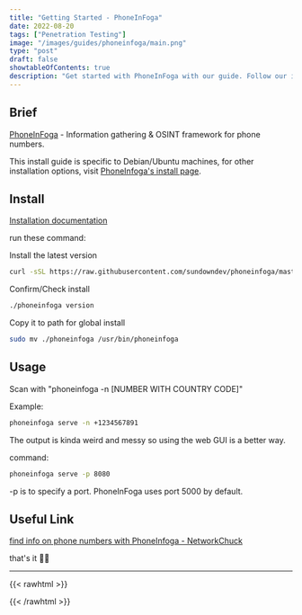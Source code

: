 ```yaml
---
title: "Getting Started - PhoneInFoga"
date: 2022-08-20
tags: ["Penetration Testing"]
image: "/images/guides/phoneinfoga/main.png"
type: "post"
draft: false
showtableOfContents: true
description: "Get started with PhoneInFoga with our guide. Follow our instructions for a comprehensive overview and start taking advantage of its features"
---
```


## Brief

[PhoneInFoga](https://github.com/sundowndev/phoneinfoga) - Information gathering & OSINT framework for phone numbers.

This install guide is specific to Debian/Ubuntu machines, for other installation options, visit [PhoneInfoga's install page](https://sundowndev.github.io/phoneinfoga/getting-started/install/).

## Install 

[Installation documentation](https://sundowndev.github.io/phoneinfoga/getting-started/install/)

run these command: 

Install the latest version

```bash
curl -sSL https://raw.githubusercontent.com/sundowndev/phoneinfoga/master/support/scripts/install | bash
```
Confirm/Check install 

```bash
./phoneinfoga version
```

Copy it to path for global install

```bash
sudo mv ./phoneinfoga /usr/bin/phoneinfoga
```

## Usage 

Scan with "phoneinfoga -n [NUMBER WITH COUNTRY CODE]"

Example: 

```bash
phoneinfoga serve -n +1234567891
```
The output is kinda weird and messy so using the web GUI is a better way. 

command: 

```bash
phoneinfoga serve -p 8080
```
-p is to specify a port. PhoneInFoga uses port 5000 by default.

## Useful Link

[find info on phone numbers with PhoneInfoga - NetworkChuck](https://www.youtube.com/watch?v=6CnDdXVTxhU)

that's it ✌🏽

-------------------------------------------------------------
{{< rawhtml >}} 
 
{{< /rawhtml >}}
